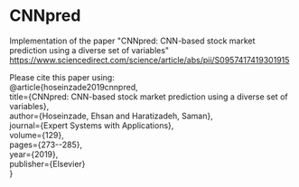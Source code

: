 # CNNpred
Implementation of the paper "CNNpred: CNN-based stock market prediction using a diverse set of variables"
https://www.sciencedirect.com/science/article/abs/pii/S0957417419301915

Please cite this paper using: <br/>
@article{hoseinzade2019cnnpred,<br/>
title={CNNpred: CNN-based stock market prediction using a diverse set of variables},<br/>
author={Hoseinzade, Ehsan and Haratizadeh, Saman},<br/>
journal={Expert Systems with Applications},<br/>
volume={129},<br/>
pages={273--285},<br/>
year={2019},<br/>
publisher={Elsevier}<br/>
}
